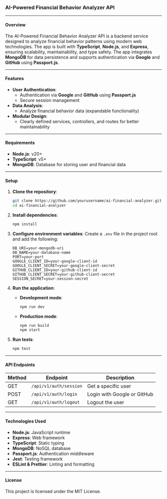 ### **AI-Powered Financial Behavior Analyzer API**

---

#### **Overview**

The AI-Powered Financial Behavior Analyzer API is a backend service designed to analyze financial behavior patterns using modern web technologies. The app is built with **TypeScript**, **Node.js**, and **Express**, ensuring scalability, maintainability, and type safety. The app integrates **MongoDB** for data persistence and supports authentication via **Google** and **GitHub** using **Passport.js**.

---

#### **Features**

- **User Authentication**:
  - Authentication via **Google** and **GitHub** using **Passport.js**
  - Secure session management
- **Data Analysis**:
  - Analyze financial behavior data (expandable functionality)
- **Modular Design**:
  - Clearly defined services, controllers, and routes for better maintainability

---

#### **Requirements**

- **Node.js**: v20+
- **TypeScript**: v5+
- **MongoDB**: Database for storing user and financial data

---

#### **Setup**

1. **Clone the repository**:

   ```bash
   git clone https://github.com/yourusername/ai-financial-analyzer.git
   cd ai-financial-analyzer
   ```

2. **Install dependencies**:

   ```bash
   npm install
   ```

3. **Configure environment variables**:
   Create a `.env` file in the project root and add the following:

   ```env
   DB_URI=your-mongodb-uri
   DB_NAME=your-database-name
   PORT=your-port
   GOOGLE_CLIENT_ID=your-google-client-id
   GOOGLE_CLIENT_SECRET=your-google-client-secret
   GITHUB_CLIENT_ID=your-github-client-id
   GITHUB_CLIENT_SECRET=your-github-client-secret
   SESSION_SECRET=your-session-secret
   ```

4. **Run the application**:

   - **Development mode**:
     ```bash
     npm run dev
     ```
   - **Production mode**:
     ```bash
     npm run build
     npm start
     ```

5. **Run tests**:
   ```bash
   npm test
   ```

---

#### **API Endpoints**

| Method | Endpoint               | Description                 |
| ------ | ---------------------- | --------------------------- |
| GET    | `/api/v1/auth/session` | Get a specific user         |
| POST   | `/api/v1/auth/login`   | Login with Google or GitHub |
| GET    | `/api/v1/auth/logout`  | Logout the user             |

---

#### **Technologies Used**

- **Node.js**: JavaScript runtime
- **Express**: Web framework
- **TypeScript**: Static typing
- **MongoDB**: NoSQL database
- **Passport.js**: Authentication middleware
- **Jest**: Testing framework
- **ESLint & Prettier**: Linting and formatting

---

#### **License**

This project is licensed under the MIT License.
